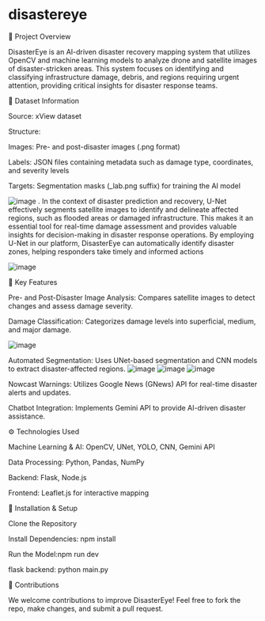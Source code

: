 # disastereye
📌 Project Overview

DisasterEye is an AI-driven disaster recovery mapping system that utilizes OpenCV and machine learning models to analyze drone and satellite images of disaster-stricken areas. This system focuses on identifying and classifying infrastructure damage, debris, and regions requiring urgent attention, providing critical insights for disaster response teams.

📂 Dataset Information

Source: xView dataset

Structure:

Images: Pre- and post-disaster images (.png format)

Labels: JSON files containing metadata such as damage type, coordinates, and severity levels

Targets: Segmentation masks (_lab.png suffix) for training the AI model

![image](https://github.com/user-attachments/assets/f9baf14a-5ec4-4dbc-a8db-038f425add59)
. In the context of disaster prediction and recovery, U-Net effectively segments satellite images to identify and delineate affected regions, such as flooded areas or damaged infrastructure. This makes it an essential tool for real-time damage assessment and provides valuable insights for decision-making in disaster response operations. By employing U-Net in our platform, DisasterEye can automatically identify disaster zones, helping responders take timely and informed actions 
 



![image](https://github.com/user-attachments/assets/e5ae6bbf-07f6-4e99-9470-a8f083e01f40)



🚀 Key Features

Pre- and Post-Disaster Image Analysis: Compares satellite images to detect changes and assess damage severity.

Damage Classification: Categorizes damage levels into superficial, medium, and major damage.

![image](https://github.com/user-attachments/assets/d4f750d2-a0f9-40ab-b3ab-71ec45de0b50)


Automated Segmentation: Uses UNet-based segmentation and CNN models to extract disaster-affected regions.
![image](https://github.com/user-attachments/assets/484a9f4b-0d66-4a2f-b552-8805137052e2)
![image](https://github.com/user-attachments/assets/51c6ce35-f7e8-4302-80cf-82c3ab36c01b)
![image](https://github.com/user-attachments/assets/b0add8c9-de77-40e5-8815-12a421598f59)








Nowcast Warnings: Utilizes Google News (GNews) API for real-time disaster alerts and updates.

Chatbot Integration: Implements Gemini API to provide AI-driven disaster assistance.


⚙️ Technologies Used

Machine Learning & AI: OpenCV, UNet, YOLO, CNN, Gemini API

Data Processing: Python, Pandas, NumPy

Backend: Flask, Node.js

Frontend: Leaflet.js for interactive mapping


🔧 Installation & Setup

Clone the Repository

Install Dependencies: npm install

Run the Model:npm run dev

flask backend: python main.py

🤝 Contributions

We welcome contributions to improve DisasterEye! Feel free to fork the repo, make changes, and submit a pull request.
